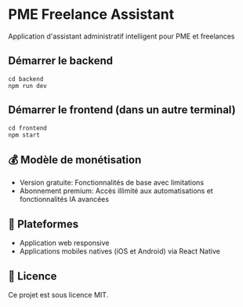 # PME Freelance Assistant

Application d'assistant administratif intelligent pour PME et freelances

## Démarrer le backend
```
cd backend
npm run dev
```

## Démarrer le frontend (dans un autre terminal)
```
cd frontend
npm start
```

## 💰 Modèle de monétisation

- Version gratuite: Fonctionnalités de base avec limitations
- Abonnement premium: Accès illimité aux automatisations et fonctionnalités IA avancées

## 📱 Plateformes

- Application web responsive
- Applications mobiles natives (iOS et Android) via React Native

## 📄 Licence

Ce projet est sous licence MIT.
